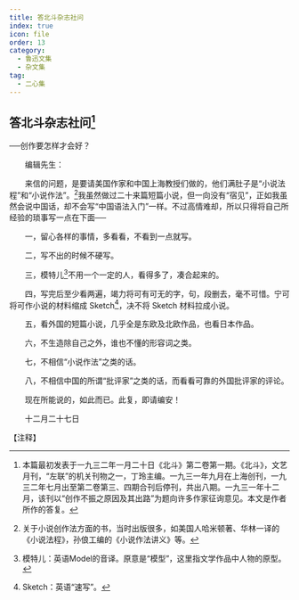 ```yaml
---
title: 答北斗杂志社问
index: true
icon: file
order: 13
category:
  - 鲁迅文集
  - 杂文集
tag:  
  - 二心集
---
```


## 答北斗杂志社问[^①]

──创作要怎样才会好？

　　编辑先生：

　　来信的问题，是要请美国作家和中国上海教授们做的，他们满肚子是“小说法程”和“小说作法”。[^②]我虽然做过二十来篇短篇小说，但一向没有“宿见”，正如我虽然会说中国话，却不会写“中国语法入门”一样。不过高情难却，所以只得将自己所经验的琐事写一点在下面──

　　一，留心各样的事情，多看看，不看到一点就写。

　　二，写不出的时候不硬写。

　　三，模特儿[^③]不用一个一定的人，看得多了，凑合起来的。

　　四，写完后至少看两遍，竭力将可有可无的字，句，段删去，毫不可惜。宁可将可作小说的材料缩成 Sketch[^④]，决不将 Sketch 材料拉成小说。

　　五，看外国的短篇小说，几乎全是东欧及北欧作品，也看日本作品。

　　六，不生造除自己之外，谁也不懂的形容词之类。

　　七，不相信“小说作法”之类的话。

　　八，不相信中国的所谓“批评家”之类的话，而看看可靠的外国批评家的评论。

　　现在所能说的，如此而已。此复，即请编安！

　　十二月二十七日

【注释】

[^①]:本篇最初发表于一九三二年一月二十日《北斗》第二卷第一期。《北斗》，文艺月刊，“左联”的机关刊物之一，丁玲主编。一九三一年九月在上海创刊，一九三二年七月出至第二卷第三、四期合刊后停刊，共出八期。一九三一年十二月，该刊以“创作不振之原因及其出路”为题向许多作家征询意见。本文是作者所作的答复。

[^②]:关于小说创作法方面的书，当时出版很多，如美国人哈米顿著、华林一译的《小说法程》，孙俍工编的《小说作法讲义》等。

[^③]:模特儿：英语Model的音译。原意是“模型”，这里指文学作品中人物的原型。

[^④]:Sketch：英语“速写”。
